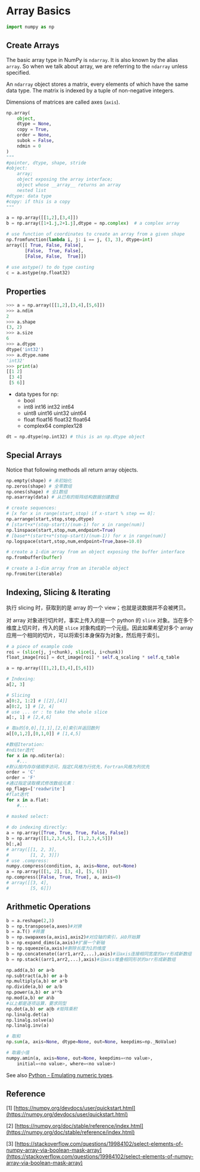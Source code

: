 # Array Basics

```python
import numpy as np
```

## Create Arrays

The basic array type in NumPy is `ndarray`. It is also known by the alias `array`. So when we talk about array, we are referring to the `ndarray` unless specified.

An `ndarray` object stores a matrix, every elements of which have the same data type. The matrix is indexed by a tuple of non-negative integers.

Dimensions of matrices are called axes \(`axis`\).

```python
np.array(
    object, 
    dtype = None, 
    copy = True, 
    order = None, 
    subok = False, 
    ndmin = 0
)
"""
#pointer, dtype, shape, stride
#object: 
    array; 
    object exposing the array interface;
    object whose __array__ returns an array
    nested list
#dtype: data type
#copy: if this is a copy
"""

a = np.array([[1,2],[3,4]])
b = np.array([1+1.j,2+1.j],dtype = np.complex)  # a complex array

# use function of coordinates to create an array from a given shape
np.fromfunction(lambda i, j: i == j, (3, 3), dtype=int)
array([[ True, False, False],
       [False,  True, False],
       [False, False,  True]])
       
# use astype() to do type casting
c = a.astype(np.float32)
```

## Properties

```python
>>> a = np.array([[1,2],[3,4],[5,6]])
>>> a.ndim
2
>>> a.shape
(3, 2)
>>> a.size
6
>>> a.dtype
dtype('int32')
>>> a.dtype.name
'int32'
>>> print(a)
[[1 2]
 [3 4]
 [5 6]]
```

* data types for np:
  * bool
  * int8 int16 int32 int64
  * uint8 uint16 uint32 uint64
  * float float16 float32 float64
  * complex64 complex128

```python
dt = np.dtype(np.int32) # this is an np.dtype object
```

## Special Arrays

Notice that following methods all return array objects.

```python
np.empty(shape) # 未初始化
np.zeros(shape) # 全零数组
np.ones(shape) # 全1数组
np.asarray(data) # 从已有的矩阵结构数据创建数组

# create sequences:
# [x for x in range(start,stop) if x-start % step == 0]:
np.arrange(start,stop,step,dtype)
# [start+x*(stop-start)/(num-1) for x in range(num)]
np.linspace(start,stop,num,endpoint=True)
# [base**(start+x*(stop-start)/(num-1)) for x in range(num)]
np.logspace(start,stop,num,endpoint=True,base=10.0)

# create a 1-dim array from an object exposing the buffer interface
np.frombuffer(buffer)

# create a 1-dim array from an iterable object
np.fromiter(iterable)
```

## Indexing, Slicing & Iterating

执行 slicing 时，获取到的是 array 的一个 view；也就是说数据并不会被拷贝。

对 array 对象进行切片时，事实上传入的是一个 python 的 `slice` 对象。当在多个维度上切片时，传入的是 `slice` 对象构成的一个元组。因此如果希望对多个 array 应用一个相同的切片，可以将索引本身保存为对象，然后用于索引。

```python
# a piece of example code
roi = (slice(j, j+chunk), slice(i, i+chunk))
float_image[roi] = dct_image[roi] * self.q_scaling * self.q_table
```

```python
a = np.array([[1,2],[3,4],[5,6]])

# Indexing:
a[2, 3]

# Slicing
a[0:2, 1:2] # [[2],[4]]
a[0:2, 1] # [2, 4]
# use ... or : to take the whole slice
a[:, 1] # [2,4,6]

# 取a的[0,0],[1,1],[2,0]索引并返回数列
a[[0,1,2],[0,1,0]] # [1,4,5]

#数组Iteration:
#nditer迭代
for x in np.nditer(a):
	#...
#默认按内存存储顺序访问，指定C风格为行优先，Fortran风格为列优先
order = 'C'
order = 'F'
#通过指定读取模式修改数组元素：
op_flags=['readwrite']
#flat迭代
for x in a.flat:
	#...
	
# masked select:

# do indexing directly:
a = np.array([True, True, True, False, False])
b = np.array([[1,2,3,4,5], [1,2,3,4,5]])
b[:,a]
# array([[1, 2, 3],
#        [1, 2, 3]])
# use .compress:
numpy.compress(condition, a, axis=None, out=None)
a = np.array([[1, 2], [3, 4], [5, 6]])
np.compress([False, True, True], a, axis=0)
# array([[3, 4],
#        [5, 6]])
```

## Arithmetic Operations

```python
b = a.reshape(2,3)
b = np.transpose(a,axes)#对换
b = a.T() #转置
b = np.swapaxes(a,axis1,axis2)#对应轴的索引，从0开始算
b = np.expand_dims(a,axis)#扩展一个新轴
b = np.squeeze(a,axis)#删除长度为1的维度
b = np.concatenate((arr1,arr2,...),axis)#沿axis连接相同宽度的arr形成新数组
b = np.stack((arr1,arr2,...),axis)#沿axis堆叠相同形状的arr形成新数组

np.add(a,b) or a+b
np.subtract(a,b) or a-b
np.multiply(a,b) or a*b
np.divide(a,b) or a/b 
np.power(a,b) or a**b
np.mod(a,b) or a%b
#以上都是逐项运算，要求同型
np.dot(a,b) or a@b #矩阵乘积
np.linalg.det(a)
np.linalg.solve(a)
np.linalg.inv(a)

# 取和
np.sum(a, axis=None, dtype=None, out=None, keepdims=np._NoValue)

# 取最小值
numpy.amin(a, axis=None, out=None, keepdims=<no value>, 
    initial=<no value>, where=<no value>)
```

See also [Python - Emulating numeric types](../../programming-languages/python/numerical.md#emulating-numbers).

## Reference

\[1\] [https://numpy.org/devdocs/user/quickstart.html](https://numpy.org/devdocs/user/quickstart.html)

\[2\] [https://numpy.org/doc/stable/reference/index.html](https://numpy.org/doc/stable/reference/index.html)

\[3\] [https://stackoverflow.com/questions/19984102/select-elements-of-numpy-array-via-boolean-mask-array](https://stackoverflow.com/questions/19984102/select-elements-of-numpy-array-via-boolean-mask-array)

